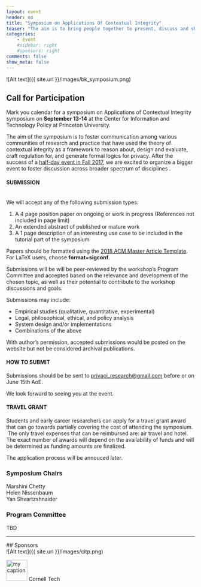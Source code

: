 ```yaml
---
layout: event
header: no
title: "Symposium on Applications Of Contextual Integrity"
teaser: "The aim is to bring people together to present, discuss and share ideas based on ongoing and completed projects drawing on CI as their underlying conception of privacy."
categories:
    - Event
    #sidebar: right
    #sponsors: right
comments: false
show_meta: false
---
```


![Alt text]({{ site.url }}/images/bk_symposium.png)

## Call for Participation

Mark you calendar for a symposium on Applications of Contextual Integrity symposium on <b>September 13-14</b>  at the Center for Information and Technology Policy at Princeton University.

The aim of the symposium is to foster communication among various communities of    research and practice that have used the theory of contextual integrity as a framework to reason about, design and evaluate, craft regulation for, and generate formal logics for privacy.  After the success of a [half-day event in Fall 2017](http://privaci.info/event/ci_workshop/), we are excited to organize a bigger event to foster discussion across broader spectrum of disciplines .

#### SUBMISSION
<br/>
We will accept any of the following submission types:

1. A 4 page position paper on ongoing or work in progress  (References not included in page limit)
2. An extended abstract of published or mature work
3. A 1 page description of an interesting use case to be included in the tutorial part of the symposium

Papers should be formatted using the [2018 ACM Master Article Template](https://www.acm.org/publications/authors/submissions). For LaTeX users, choose <b>format=sigconf</b>.

Submissions will be  will be peer-reviewed by the workshop’s Program Committee and accepted based on the relevance and development of the chosen topic, as well as their potential to contribute to the workshop discussions and goals.

Submissions may include:

* Empirical studies (qualitative, quantitative, experimental)
* Legal, philosophical, ethical, and policy analysis
* System design and/or implementations
* Combinations of the above

With author’s permission, accepted submissions would be posted on the website but not be considered archival publications.

#### HOW TO SUBMIT

Submissions should be be sent to [privaci_research@gmail.com](mailto:privaci_research@gmail.com) before or on June 15th AoE.

We look forward to seeing you at the event.

#### TRAVEL GRANT

Students and early career researchers can apply for a travel grant award that can go towards partially covering the cost of attending the symposium.  The only travel expenses that can be reimbursed are: air travel and hotel. The exact number of awards will depend on the availability of funds and will be determined as funding amounts are finalized.

The application process will be annouced later.

### Symposium Chairs

Marshini Chetty<br/>
Helen Nissenbaum<br/>
Yan Shvartzshnaider<br/>

### Program Committee

TBD

<hr/>
## Sponsors
<br/>
![Alt text]({{ site.url }}/images/citp.png)

<img src="{{ site.url }}/images/CornellTech.png" alt="my caption" style="height: 56px;"/> Cornell Tech









